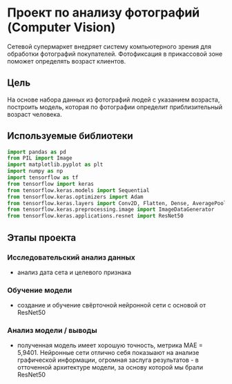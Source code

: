# Проект по анализу фотографий (Computer Vision)

Сетевой супермаркет внедряет систему компьютерного зрения для обработки фотографий покупателей. Фотофиксация в прикассовой зоне поможет определять возраст клиентов.

## Цель

На основе набора данных из фотографий людей с указанием возраста, построить модель, которая по фотографии определит приблизительный возраст человека.

## Используемые библиотеки

```python
import pandas as pd
from PIL import Image
import matplotlib.pyplot as plt
import numpy as np
import tensorflow as tf
from tensorflow import keras
from tensorflow.keras.models import Sequential
from tensorflow.keras.optimizers import Adam
from tensorflow.keras.layers import Conv2D, Flatten, Dense, AveragePooling2D, GlobalAveragePooling2D
from tensorflow.keras.preprocessing.image import ImageDataGenerator
from tensorflow.keras.applications.resnet import ResNet50
```

## Этапы проекта

### Исследовательский анализ данных
 - анализ дата сета и целевого признака

### Обучение модели
 - создание и обучение свёрточной нейронной сети с основой от ResNet50
 
### Анализ модели / выводы
 - полученная модель имеет хорошую точность, метрика MAE = 5,9401. Нейронные сети отлично себя показыают на анализе графической информации, огромная заслуга результатов - в отточенной архитектуре модели, за основу которой мы брали ResNet50